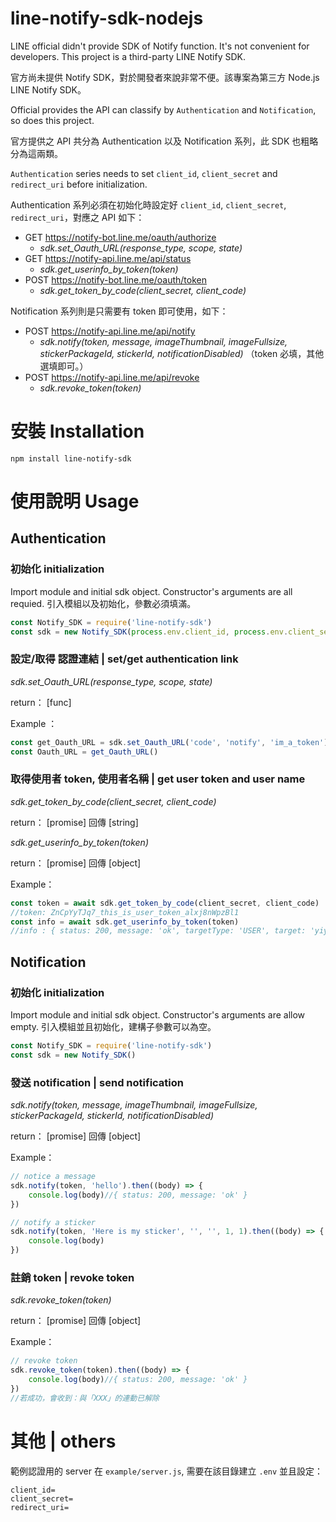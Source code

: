 # line-notify-sdk-nodejs

LINE official didn't provide SDK of Notify function. It's not convenient for developers. This project is a third-party LINE Notify SDK.

官方尚未提供 Notify SDK，對於開發者來說非常不便。該專案為第三方 Node.js LINE Notify SDK。

Official provides the API can classify by `Authentication` and `Notification`, so does this project.

官方提供之 API 共分為 Authentication 以及 Notification 系列，此 SDK 也粗略分為這兩類。

`Authentication` series needs to set `client_id`, `client_secret` and `redirect_uri` before initialization.

Authentication 系列必須在初始化時設定好 `client_id`, `client_secret`, `redirect_uri`，對應之 API 如下：

- GET  https://notify-bot.line.me/oauth/authorize 
    - *sdk.set_Oauth_URL(response_type, scope, state)*
- GET  https://notify-api.line.me/api/status
    - *sdk.get_userinfo_by_token(token)*
- POST https://notify-bot.line.me/oauth/token
    - *sdk.get_token_by_code(client_secret, client_code)*

Notification 系列則是只需要有 token 即可使用，如下：

- POST https://notify-api.line.me/api/notify
    - *sdk.notify(token, message, imageThumbnail, imageFullsize, stickerPackageId, stickerId, notificationDisabled)*
    （token 必填，其他選填即可。）
- POST https://notify-api.line.me/api/revoke
    - *sdk.revoke_token(token)*

# 安裝 Installation

`npm install line-notify-sdk`

# 使用說明 Usage

## Authentication

### 初始化 initialization

Import module and initial sdk object. Constructor's arguments are all requied.
引入模組以及初始化，參數必須填滿。

```javascript
const Notify_SDK = require('line-notify-sdk')
const sdk = new Notify_SDK(process.env.client_id, process.env.client_secret, process.env.redirect_uri)
```

### 設定/取得 認證連結 | set/get authentication link

*sdk.set_Oauth_URL(response_type, scope, state)*

return： [func]

Example ：
```javascript
const get_Oauth_URL = sdk.set_Oauth_URL('code', 'notify', 'im_a_token')
const Oauth_URL = get_Oauth_URL()
```

### 取得使用者 token, 使用者名稱 | get user token and user name
*sdk.get_token_by_code(client_secret, client_code)*

return： [promise] 回傳 [string]


*sdk.get_userinfo_by_token(token)*

return： [promise] 回傳 [object]

Example：
```javascript
const token = await sdk.get_token_by_code(client_secret, client_code)
//token: ZnCpYyTJq7_this_is_user_token_alxj8nWpzBl1
const info = await sdk.get_userinfo_by_token(token)
//info : { status: 200, message: 'ok', targetType: 'USER', target: 'yiyu0x' }
```

## Notification

### 初始化 initialization

Import module and initial sdk object. Constructor's arguments are allow empty.
引入模組並且初始化，建構子參數可以為空。

```javascript
const Notify_SDK = require('line-notify-sdk')
const sdk = new Notify_SDK()
```

### 發送 notification | send notification

*sdk.notify(token, message, imageThumbnail, imageFullsize, stickerPackageId, stickerId, notificationDisabled)*

return： [promise] 回傳 [object]

Example：
```javascript
// notice a message
sdk.notify(token, 'hello').then((body) => {
    console.log(body)//{ status: 200, message: 'ok' }
})

// notify a sticker
sdk.notify(token, 'Here is my sticker', '', '', 1, 1).then((body) => {
    console.log(body)
})
```

### 註銷 token | revoke token

*sdk.revoke_token(token)*

return： [promise] 回傳 [object]

Example：
```javascript
// revoke token
sdk.revoke_token(token).then((body) => {
	console.log(body)//{ status: 200, message: 'ok' }
})
//若成功，會收到：與「XXX」的連動已解除
```

# 其他 | others

範例認證用的 server 在 `example/server.js`, 需要在該目錄建立 `.env` 並且設定：

```
client_id=
client_secret=
redirect_uri=
```
